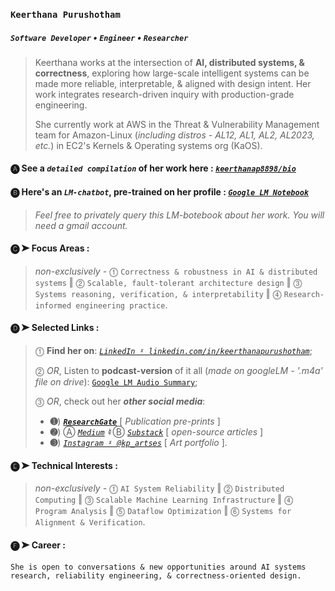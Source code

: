 ### `Keerthana Purushotham`
##### *`Software Developer`* • *`Engineer`* • *`Researcher`*
> Keerthana works at the intersection of **AI, distributed systems, & correctness**, exploring how large-scale intelligent systems can be made more reliable, interpretable, & aligned with design intent. Her work integrates research-driven inquiry with production-grade engineering.
> 
> She currently work at AWS in the Threat & Vulnerability Management team for Amazon-Linux (*including distros - AL12, AL1, AL2, AL2023, etc.*) in EC2's Kernels & Operating systems org (KaOS).
#### 🅐 See a ***`detailed compilation`*** of her work here : [***`keerthanap8898/bio`***](https://github.com/keerthanap8898/bio#-links)
#### 🅑 Here's an ***`LM-chatbot`***, pre-trained on her profile : [***`Google LM Notebook`***](https://notebooklm.google.com/notebook/fe2125af-e6e0-4815-8181-041b267e3b8b?artifactId=133e9897-8c8b-4dcf-89e3-a0a0da965655)
> *Feel free to privately query this LM-botebook about her work. You will need a gmail account.*
#### 🅒 **➤ Focus Areas** :
> *non-exclusively -* ⓵ `Correctness & robustness in AI & distributed systems` ‖  ⓶ `Scalable, fault-tolerant architecture design` ‖  ⓷ `Systems reasoning, verification, & interpretability` ‖  ⓸ `Research-informed engineering practice`.
#### 🅓 **➤ Selected Links** : 
> ⓵ **Find her on**: [*`LinkedIn ˠ linkedin.com/in/keerthanapurushotham`*](https://linkedin.com/in/keerthanapurushotham);
> 
> ⓶ *OR*, Listen to **podcast-version** of it all (*made on googleLM - '.m4a' file on drive*): [`Google LM Audio Summary`](https://drive.google.com/file/d/1TIv9bmw2HRo9JkZyHOzG4XH6CTmgmjTd/view);
> 
> ⓷ *OR*, check out her ***other social media***:
> - **➊**) [***`ResearchGate`***](https://www.researchgate.net/profile/Keerthana-Purushotham) [ *Publication pre-prints* ]
> - **➋**) Ⓐ *[`Medium`](https://medium.com/@keerthanapurushotham)* ***♮*** Ⓑ *[`Substack`](https://substack.com/@keerthanapurushotham)* [ *open-source articles* ]
> - **➌**) [*`Instagram ˠ @kp_artses`*](https://instagram.com/kp_artses) [ *Art portfolio* ].
#### 🅔 **➤ Technical Interests** : 
> *non-exclusively -*  ⓵ `AI System Reliability` ‖   ⓶ `Distributed Computing` ‖   ⓷ `Scalable Machine Learning Infrastructure` ‖   ⓸ `Program Analysis` ‖  ⓹ `Dataflow Optimization` ‖   ⓺ `Systems for Alignment & Verification`.
#### 🅕 **➤ Career** :
```
She is open to conversations & new opportunities around AI systems research, reliability engineering, & correctness-oriented design.
```

